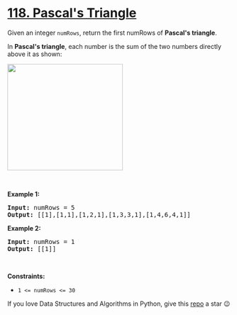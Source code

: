 # [118. Pascal's Triangle][title]

<p>Given an integer <code>numRows</code>, return the first numRows of <strong>Pascal's triangle</strong>.</p>
<p>In <strong>Pascal's triangle</strong>, each number is the sum of the two numbers directly above it as shown:</p>
<img alt="" src="https://upload.wikimedia.org/wikipedia/commons/0/0d/PascalTriangleAnimated2.gif" style="height:240px; width:260px"/>
<p> </p>
<p><strong>Example 1:</strong></p>
<pre><strong>Input:</strong> numRows = 5
<strong>Output:</strong> [[1],[1,1],[1,2,1],[1,3,3,1],[1,4,6,4,1]]
</pre><p><strong>Example 2:</strong></p>
<pre><strong>Input:</strong> numRows = 1
<strong>Output:</strong> [[1]]
</pre>
<p> </p>
<p><strong>Constraints:</strong></p>
<ul>
<li><code>1 &lt;= numRows &lt;= 30</code></li>
</ul>


If you love Data Structures and Algorithms in Python, give this [repo][me] a star :wink:

[title]: https://leetcode.com/problems/pascals-triangle
[me]: https://github.com/bumblebee211196/awesome-python-leetcode
